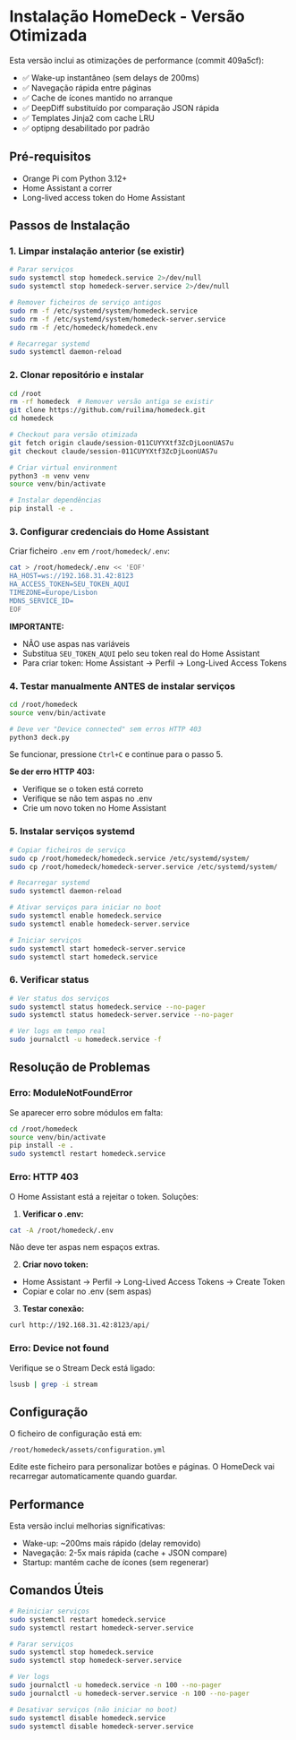 # Instalação HomeDeck - Versão Otimizada

Esta versão inclui as otimizações de performance (commit 409a5cf):
- ✅ Wake-up instantâneo (sem delays de 200ms)
- ✅ Navegação rápida entre páginas
- ✅ Cache de ícones mantido no arranque
- ✅ DeepDiff substituído por comparação JSON rápida
- ✅ Templates Jinja2 com cache LRU
- ✅ optipng desabilitado por padrão

## Pré-requisitos

- Orange Pi com Python 3.12+
- Home Assistant a correr
- Long-lived access token do Home Assistant

## Passos de Instalação

### 1. Limpar instalação anterior (se existir)

```bash
# Parar serviços
sudo systemctl stop homedeck.service 2>/dev/null
sudo systemctl stop homedeck-server.service 2>/dev/null

# Remover ficheiros de serviço antigos
sudo rm -f /etc/systemd/system/homedeck.service
sudo rm -f /etc/systemd/system/homedeck-server.service
sudo rm -f /etc/homedeck/homedeck.env

# Recarregar systemd
sudo systemctl daemon-reload
```

### 2. Clonar repositório e instalar

```bash
cd /root
rm -rf homedeck  # Remover versão antiga se existir
git clone https://github.com/ruilima/homedeck.git
cd homedeck

# Checkout para versão otimizada
git fetch origin claude/session-011CUYYXtf3ZcDjLoonUAS7u
git checkout claude/session-011CUYYXtf3ZcDjLoonUAS7u

# Criar virtual environment
python3 -m venv venv
source venv/bin/activate

# Instalar dependências
pip install -e .
```

### 3. Configurar credenciais do Home Assistant

Criar ficheiro `.env` em `/root/homedeck/.env`:

```bash
cat > /root/homedeck/.env << 'EOF'
HA_HOST=ws://192.168.31.42:8123
HA_ACCESS_TOKEN=SEU_TOKEN_AQUI
TIMEZONE=Europe/Lisbon
MDNS_SERVICE_ID=
EOF
```

**IMPORTANTE:**
- NÃO use aspas nas variáveis
- Substitua `SEU_TOKEN_AQUI` pelo seu token real do Home Assistant
- Para criar token: Home Assistant → Perfil → Long-Lived Access Tokens

### 4. Testar manualmente ANTES de instalar serviços

```bash
cd /root/homedeck
source venv/bin/activate

# Deve ver "Device connected" sem erros HTTP 403
python3 deck.py
```

Se funcionar, pressione `Ctrl+C` e continue para o passo 5.

**Se der erro HTTP 403:**
- Verifique se o token está correto
- Verifique se não tem aspas no .env
- Crie um novo token no Home Assistant

### 5. Instalar serviços systemd

```bash
# Copiar ficheiros de serviço
sudo cp /root/homedeck/homedeck.service /etc/systemd/system/
sudo cp /root/homedeck/homedeck-server.service /etc/systemd/system/

# Recarregar systemd
sudo systemctl daemon-reload

# Ativar serviços para iniciar no boot
sudo systemctl enable homedeck.service
sudo systemctl enable homedeck-server.service

# Iniciar serviços
sudo systemctl start homedeck-server.service
sudo systemctl start homedeck.service
```

### 6. Verificar status

```bash
# Ver status dos serviços
sudo systemctl status homedeck.service --no-pager
sudo systemctl status homedeck-server.service --no-pager

# Ver logs em tempo real
sudo journalctl -u homedeck.service -f
```

## Resolução de Problemas

### Erro: ModuleNotFoundError

Se aparecer erro sobre módulos em falta:

```bash
cd /root/homedeck
source venv/bin/activate
pip install -e .
sudo systemctl restart homedeck.service
```

### Erro: HTTP 403

O Home Assistant está a rejeitar o token. Soluções:

1. **Verificar o .env:**
```bash
cat -A /root/homedeck/.env
```
Não deve ter aspas nem espaços extras.

2. **Criar novo token:**
- Home Assistant → Perfil → Long-Lived Access Tokens → Create Token
- Copiar e colar no .env (sem aspas)

3. **Testar conexão:**
```bash
curl http://192.168.31.42:8123/api/
```

### Erro: Device not found

Verifique se o Stream Deck está ligado:
```bash
lsusb | grep -i stream
```

## Configuração

O ficheiro de configuração está em:
```
/root/homedeck/assets/configuration.yml
```

Edite este ficheiro para personalizar botões e páginas. O HomeDeck vai recarregar automaticamente quando guardar.

## Performance

Esta versão inclui melhorias significativas:
- Wake-up: ~200ms mais rápido (delay removido)
- Navegação: 2-5x mais rápida (cache + JSON compare)
- Startup: mantém cache de ícones (sem regenerar)

## Comandos Úteis

```bash
# Reiniciar serviços
sudo systemctl restart homedeck.service
sudo systemctl restart homedeck-server.service

# Parar serviços
sudo systemctl stop homedeck.service
sudo systemctl stop homedeck-server.service

# Ver logs
sudo journalctl -u homedeck.service -n 100 --no-pager
sudo journalctl -u homedeck-server.service -n 100 --no-pager

# Desativar serviços (não iniciar no boot)
sudo systemctl disable homedeck.service
sudo systemctl disable homedeck-server.service
```
